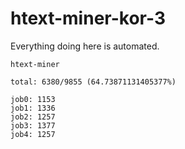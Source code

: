 # htext-miner-kor-3

Everything doing here is automated.

```
htext-miner

total: 6380/9855 (64.73871131405377%)

job0: 1153
job1: 1336
job2: 1257
job3: 1377
job4: 1257
```